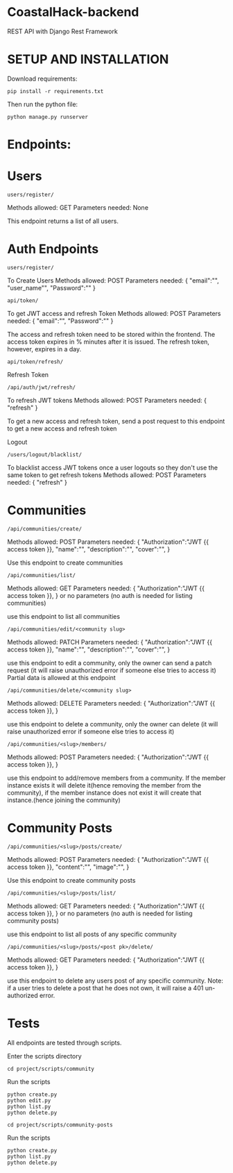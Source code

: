 # CoastalHack-backend

REST API with Django Rest Framework 

# SETUP AND INSTALLATION 

Download requirements:
```
pip install -r requirements.txt
```
Then run the python file:
```
python manage.py runserver 
```

# Endpoints:

# Users
```
users/register/
```
Methods allowed: GET
Parameters needed: None

This endpoint returns a list of all users.

# Auth Endpoints 
```
users/register/
```
To Create Users 
Methods allowed: POST
Parameters needed: 
{
"email":"",
"user_name"",
"Password":""
}

```
api/token/
```
To get JWT access and refresh Token
Methods allowed: POST
Parameters needed: 
{
"email":"",
"Password":""
}

The access and refresh token need to be stored within the frontend. The access token expires in % minutes after it is issued. The refresh token, however, expires in a day.

```
api/token/refresh/
```
Refresh Token

```
/api/auth/jwt/refresh/
```
To refresh JWT tokens 
Methods allowed: POST
Parameters needed: 
{
"refresh"
}

To get a new access and refresh token, send a post request to this endpoint to get a new access and refresh token 

Logout

```
/users/logout/blacklist/
```
To blacklist access JWT tokens once a user logouts so they don't use the same token to get refresh tokens
Methods allowed: POST
Parameters needed: 
{
"refresh"
}

# Communities
```
/api/communities/create/
```
Methods allowed: POST
Parameters needed: 
{
"Authorization":"JWT {{ access token }},
"name":"",
"description":"",
"cover":"",
}

Use this endpoint to create communities

```
/api/communities/list/
```
Methods allowed: GET
Parameters needed: 
{
"Authorization":"JWT {{ access token }},
}
or no parameters (no auth is needed for listing communities)

use this endpoint to list all communities 

```
/api/communities/edit/<community slug>
```
Methods allowed: PATCH
Parameters needed: 
{
"Authorization":"JWT {{ access token }},
"name":"",
"description":"",
"cover":"",
}

use this endpoint to edit a community, only the owner can send a patch request (it will raise unauthorized error if someone else tries to access it)
Partial data is allowed at this endpoint

```
/api/communities/delete/<community slug>
```
Methods allowed: DELETE
Parameters needed: 
{
"Authorization":"JWT {{ access token }},
}

use this endpoint to delete a community, only the owner can delete (it will raise unauthorized error if someone else tries to access it)

```
/api/communities/<slug>/members/
```
Methods allowed: POST
Parameters needed: 
{
"Authorization":"JWT {{ access token }},
}

use this endpoint to add/remove members from a community. If the member instance exists it will delete it(hence removing the member from the community), if the member instance does not exist it will create that instance.(hence joining the community)

# Community Posts
```
/api/communities/<slug>/posts/create/
```
Methods allowed: POST
Parameters needed: 
{
"Authorization":"JWT {{ access token }},
"content":"",
"image":"",
}

Use this endpoint to create community posts 

```
/api/communities/<slug>/posts/list/
```
Methods allowed: GET
Parameters needed: 
{
"Authorization":"JWT {{ access token }},
}
or no parameters (no auth is needed for listing community posts)

use this endpoint to list all posts of any specific community

```
/api/communities/<slug>/posts/<post pk>/delete/
```
Methods allowed: GET
Parameters needed: 
{
"Authorization":"JWT {{ access token }},
}

use this endpoint to delete any users post of any specific community. Note: if a user tries to delete a post that he does not own, it will raise a 401 un-authorized error.


# Tests
All endpoints are tested through scripts.

Enter the scripts directory
```
cd project/scripts/community
```

Run the scripts
```
python create.py
python edit.py
python list.py
python delete.py
```

```
cd project/scripts/community-posts
```

Run the scripts
```
python create.py
python list.py
python delete.py
```